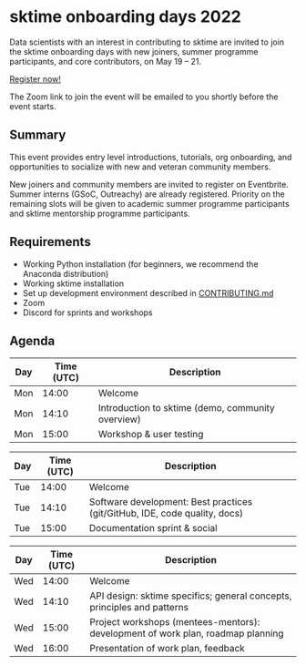 # sktime onboarding days 2022

Data scientists with an interest in contributing to sktime are invited to join the sktime onboarding days with new joiners, summer programme participants, and core contributors, on May 19 – 21.

[Register now!](no-link-yet)

The Zoom link to join the event will be emailed to you shortly before the event starts.

## Summary
This event provides entry level introductions, tutorials, org onboarding, and opportunities to socialize with new and veteran community members.

New joiners and community members are invited to register on Eventbrite. Summer interns (GSoC, Outreachy) are already registered. Priority on the remaining slots will be given to academic summer programme participants and sktime mentorship programme participants. 

## Requirements
* Working Python installation (for beginners, we recommend the Anaconda distribution)
* Working sktime installation
* Set up development environment described in  [CONTRIBUTING.md](https://github.com/alan-turing-institute/sktime/blob/main/CONTRIBUTING.md)
* Zoom
* Discord for sprints and workshops

## Agenda
|Day | Time (UTC) | Description|
|---|---|---|
| Mon | 14:00 | Welcome |
| Mon | 14:10 | Introduction to sktime (demo, community overview) |
| Mon | 15:00 | Workshop & user testing |

|Day | Time (UTC) | Description|
|---|---|---|
| Tue | 14:00 | Welcome |
| Tue | 14:10 | Software development: Best practices (git/GitHub, IDE, code quality, docs) |
| Tue | 15:00 | Documentation sprint & social |

|Day | Time (UTC) | Description|
|---|---|---|
| Wed | 14:00 | Welcome |
| Wed | 14:10 | API design: sktime specifics; general concepts, principles and patterns |
| Wed | 15:00 | Project workshops (mentees-mentors): development of work plan, roadmap planning |
| Wed | 16:00 | Presentation of work plan, feedback |
